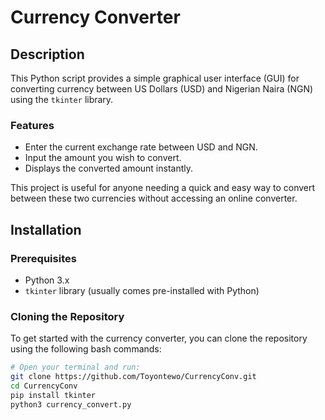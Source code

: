 # Currency Converter

## Description

This Python script provides a simple graphical user interface (GUI) for converting currency between US Dollars (USD) and Nigerian Naira (NGN) using the `tkinter` library. 

### Features
- Enter the current exchange rate between USD and NGN.
- Input the amount you wish to convert.
- Displays the converted amount instantly.

This project is useful for anyone needing a quick and easy way to convert between these two currencies without accessing an online converter.

## Installation

### Prerequisites
- Python 3.x
- `tkinter` library (usually comes pre-installed with Python)

### Cloning the Repository
To get started with the currency converter, you can clone the repository using the following bash commands:

```bash
# Open your terminal and run:
git clone https://github.com/Toyontewo/CurrencyConv.git
cd CurrencyConv
pip install tkinter
python3 currency_convert.py
